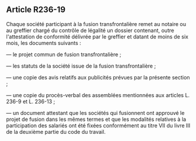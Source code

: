 Article R236-19
----
Chaque société participant à la fusion transfrontalière remet au notaire ou au
greffier chargé du contrôle de légalité un dossier contenant, outre
l'attestation de conformité délivrée par le greffier et datant de moins de six
mois, les documents suivants :

― le projet commun de fusion transfrontalière ;

― les statuts de la société issue de la fusion transfrontalière ;

― une copie des avis relatifs aux publicités prévues par la présente section ;

― une copie du procès-verbal des assemblées mentionnées aux articles L. 236-9 et
L. 236-13 ;

― un document attestant que les sociétés qui fusionnent ont approuvé le projet
de fusion dans les mêmes termes et que les modalités relatives à la
participation des salariés ont été fixées conformément au titre VII du livre III
de la deuxième partie du code du travail.
